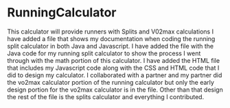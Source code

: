 # RunningCalculator
This calculator will provide runners with Splits and V02max calculations
I have added a file that shows my documentation when coding the running split calculator in both Java and Javascript.
I have added the file with the Java code for my running split calculator to show the process I went through with the math portion of this calculator.
I have added the HTML file that includes my Javascript code along with the CSS and HTML code that I did to design my calculator.
I collaborated with a partner and my partner did the vo2max calculator portion of the running calculator but only the early design portion for the vo2max calculator is in the file. Other than that design the rest of the file is the splits calculator and everything I contributed.
